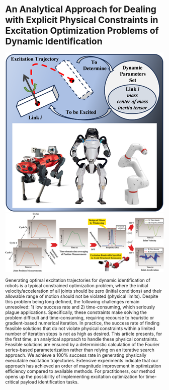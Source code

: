# An Analytical Approach for Dealing with Explicit Physical Constraints in Excitation Optimization Problems of Dynamic Identification

<img src="https://github.com/HuangShifengHUST/AnaAp.PhyConst.ExcitOptimi.DynIDen/blob/master/Images/Excitation_illustration.png">

<img src="https://github.com/HuangShifengHUST/AnaAp.PhyConst.ExcitOptimi.DynIDen/blob/master/Images/Fourier_Excitation_Advantage.png">

Generating optimal excitation trajectories for dynamic identification of robots is a typical constrained optimization problem, where the initial velocity/acceleration of all joints should be zero (initial conditions) and their allowable range of motion should not be violated (physical limits). Despite this problem being long defined, the following challenges remain unresolved: 1) low success rate and 2) time-consuming, which seriously plague applications. Specifically, these constraints make solving the problem difficult and time-consuming, requiring recourse to heuristic or gradient-based numerical iteration. In practice, the success rate of finding feasible solutions that do not violate physical constraints within a limited number of iteration steps is not as high as desired. This article presents, for the first time, an analytical approach to handle these physical constraints.  Feasible solutions are ensured by a deterministic calculation of the Fourier series-based parameterization rather than relying on an iterative search approach. We achieve a 100% success rate in generating physically executable excitation trajectories. Extensive experiments indicate that our approach has achieved an order of magnitude improvement in optimization efficiency compared to available methods. For practitioners, our method opens up the possibility of implementing excitation optimization for time-critical payload identification tasks.
